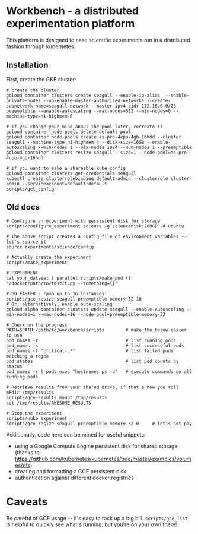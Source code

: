 # Workbench - a distributed experimentation platform

This platform is designed to ease scientific experiments run in a distributed fashion through kubernetes.

## Installation

First, create the GKE cluster:

```
# create the cluster
gcloud container clusters create seagull --enable-ip-alias  --enable-private-nodes --no-enable-master-authorized-networks --create-subnetwork name=seagull-network --master-ipv4-cidr 172.16.0.0/28 --preemptible --enable-autoscaling --max-nodes=512 --min-nodes=0 --machine-type=n1-highmem-8

# if you change your mind about the pool later, recreate it
gcloud container node-pools delete default-pool
gcloud container node-pools create as-pre-4cpu-4gb-16hdd --cluster seagull --machine-type n1-highmem-4 --disk-size=16GB --enable-autoscaling --min-nodes 1 --max-nodes 1024 --num-nodes 1 --preemptible
gcloud container clusters resize seagull --size=1 --node-pool=as-pre-4cpu-4gb-16hdd

# if you want to make a shareable kube config
gcloud container clusters get-credentials seagull
kubectl create clusterrolebinding default-admin --clusterrole cluster-admin --serviceaccount=default:default
scripts/get_config
```

## Old docs

```
# Configure an experiment with persistent disk for storage
scripts/configure_experiment science -g sciencedisk:200GB -d ubuntu

# The above script creates a config file of environment variables -- let's source it
source experiments/science/config

# Actually create the experiment
scripts/make_experiment

# EXPERIMENT
cat your_dataset | parallel scripts/make_pod {} "/docker/path/to/testit.py --something={}"

# GO FASTER - ramp up to 16 instances!
scripts/gce_resize seagull preemptible-memory-32 16
# Or, alternatively, enable auto-scaling
gcloud alpha container clusters update seagull --enable-autoscaling --min-nodes=1 --max-nodes=16 --node-pool=preemptible-memory-32

# Check on the progress
PATH=$PATH:/path/to/workbench/scripts        # make the below easier to use
pod_names -r                                 # list running pods
pod_names -s                                 # list successful pods
pod_names -f "critical-.*"                   # list failed pods matching a regex
pod_states                                   # list pod counts by status
pod_names -r | pods_exec "hostname; ps -a"   # execute commands on all running pods

# Retrieve results from your shared drive, if that's how you roll
mkdir /tmp/results
scripts/gce_results_mount /tmp/results
cat /tmp/results/AWESOME_RESULTS

# Stop the experiment
scripts/nuke_experiment
scripts/gce_resize seagull preemptible-memory-32 0     # let's not pay
```

Additionally, code here can be mined for useful snippets:
- using a Google Compute Engine persistent disk for shared storage (thanks to https://github.com/kubernetes/kubernetes/tree/master/examples/volumes/nfs)
- creating and formatting a GCE persistent disk
- authentication against different docker registries

# Caveats

Be careful of GCE usage -- it's easy to rack up a big bill.
`scripts/gce_list` is helpful to quickly see what's running, but you're on your own there!
